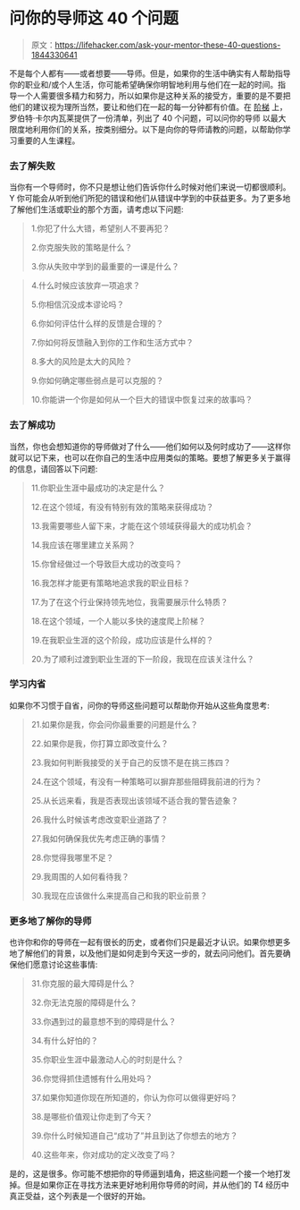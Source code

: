# 问你的导师这 40 个问题

> 原文：<https://lifehacker.com/ask-your-mentor-these-40-questions-1844330641>

不是每个人都有——或者想要——导师。但是，如果你的生活中确实有人帮助指导你的职业和/或个人生活，你可能希望确保你明智地利用与他们在一起的时间。指导一个人需要很多精力和努力，所以如果你是这种关系的接受方，重要的是不要把他们的建议视为理所当然，要让和他们在一起的每一分钟都有价值。在 [阶梯](https://www.theladders.com/career-advice/40-essential-questions-to-ask-your-mentor) 上，罗伯特·卡尔内瓦莱提供了一份清单，列出了 40 个问题，可以问你的导师 以最大限度地利用你们的关系，按类别细分。以下是向你的导师请教的问题，以帮助你学习重要的人生课程。



### 去了解失败

当你有一个导师时，你不只是想让他们告诉你什么时候对他们来说一切都很顺利。Y 你可能会从听到他们所犯的错误和他们从错误中学到的中获益更多。为了更多地了解他们生活或职业的那个方面，请考虑以下问题:

> 1.你犯了什么大错，希望别人不要再犯？
> 
> 2.你克服失败的策略是什么？
> 
> 3.你从失败中学到的最重要的一课是什么？

> 4.什么时候应该放弃一项追求？
> 
> 5.你相信沉没成本谬论吗？
> 
> 6.你如何评估什么样的反馈是合理的？
> 
> 7.你如何将反馈融入到你的工作和生活方式中？
> 
> 8.多大的风险是太大的风险？
> 
> 9.你如何确定哪些弱点是可以克服的？
> 
> 10.你能讲一个你是如何从一个巨大的错误中恢复过来的故事吗？

### 去了解成功

当然，你也会想知道你的导师做对了什么——他们如何以及何时成功了——这样你就可以记下来，也可以在你自己的生活中应用类似的策略。要想了解更多关于赢得的信息，请回答以下问题:

> 11.你职业生涯中最成功的决定是什么？
> 
> 12.在这个领域，有没有特别有效的策略来获得成功？
> 
> 13.我需要哪些人留下来，才能在这个领域获得最大的成功机会？
> 
> 14.我应该在哪里建立关系网？
> 
> 15.你曾经做过一个导致巨大成功的改变吗？
> 
> 16.我怎样才能更有策略地追求我的职业目标？
> 
> 17.为了在这个行业保持领先地位，我需要展示什么特质？
> 
> 18.在这个领域，一个人能以多快的速度爬上阶梯？
> 
> 19.在我职业生涯的这个阶段，成功应该是什么样的？
> 
> 20.为了顺利过渡到职业生涯的下一阶段，我现在应该关注什么？

### 学习内省

如果你不习惯于自省，问你的导师这些问题可以帮助你开始从这些角度思考:

> 21.如果你是我，你会问你最重要的问题是什么？
> 
> 22.如果你是我，你打算立即改变什么？
> 
> 23.我如何判断我接受的关于自己的反馈不是在挑三拣四？
> 
> 24.在这个领域，有没有一种策略可以摒弃那些阻碍我前进的行为？
> 
> 25.从长远来看，我是否表现出该领域不适合我的警告迹象？
> 
> 26.我什么时候该考虑改变职业道路了？
> 
> 27.我如何确保我优先考虑正确的事情？
> 
> 28.你觉得我哪里不足？
> 
> 29.我周围的人如何看待我？
> 
> 30.我现在应该做什么来提高自己和我的职业前景？

### 更多地了解你的导师

也许你和你的导师在一起有很长的历史，或者你们只是最近才认识。如果你想更多地了解他们的背景，以及他们是如何走到今天这一步的，就去问问他们。首先要确保他们愿意讨论这些事情:

> 31.你克服的最大障碍是什么？
> 
> 32.你无法克服的障碍是什么？
> 
> 33.你遇到过的最意想不到的障碍是什么？
> 
> 34.有什么好怕的？
> 
> 35.你职业生涯中最激动人心的时刻是什么？
> 
> 36.你觉得抓住遗憾有什么用处吗？
> 
> 37.如果你知道你现在所知道的，你认为你可以做得更好吗？
> 
> 38.是哪些价值观让你走到了今天？
> 
> 39.你什么时候知道自己“成功了”并且到达了你想去的地方？
> 
> 40.这些年来，你对成功的定义改变了吗？

是的，这是很多。你可能不想把你的导师逼到墙角，把这些问题一个接一个地打发掉。但是如果你正在寻找方法来更好地利用你导师的时间，并从他们的 T4 经历中真正受益，这个列表是一个很好的开始。
